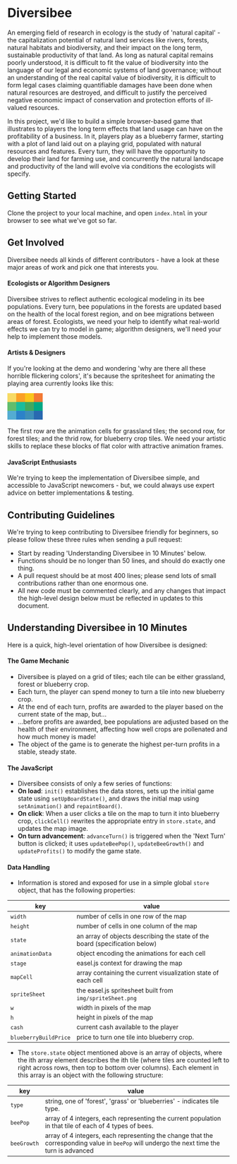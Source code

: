 Diversibee
========


An emerging field of research in ecology is the study of 'natural capital' - the capitalization potential of natural land services like rivers, forests, natural habitats and biodiversity, and their impact on the long term, sustainable productivity of that land.  As long as natural capital remains poorly understood, it is difficult to fit the value of biodiversity into the language of our legal and economic systems of land governance; without an understanding of the real capital value of biodiversity, it is difficult to form legal cases claiming quantifiable damages have been done when natural resources are destroyed, and difficult to justify the perceived negative economic impact of conservation and protection efforts of ill-valued resources.

In this project, we'd like to build a simple browser-based game that illustrates to players the long term effects that land usage can have on the profitability of a business.  In it, players play as a blueberry farmer, starting with a plot of land laid out on a playing grid, populated with natural resources and features.  Every turn, they will have the opportunity to develop their land for farming use, and concurrently the natural landscape and productivity of the land will evolve via conditions the ecologists will specify.

## Getting Started

Clone the project to your local machine, and open `index.html` in your browser to see what we've got so far.

## Get Involved

Diversibee needs all kinds of different contributors - have a look at these major areas of work and pick one that interests you.

#### Ecologists or Algorithm Designers

Diversibee strives to reflect authentic ecological modeling in its bee populations. Every turn, bee populations in the forests are updated based on the health of the local forest region, and on bee migrations between areas of forest. Ecologists, we need your help to identify what real-world effects we can try to model in game; algorithm designers, we'll need your help to implement those models.

#### Artists & Designers

If you're looking at the demo and wondering 'why are there all these horrible flickering colors', it's because the spritesheet for animating the playing area currently looks like this:

![stylesheet](https://raw.githubusercontent.com/BillMills/Diversibee/master/img/spriteSheet.png)

The first row are the animation cells for grassland tiles; the second row, for forest tiles; and the thrid row, for blueberry crop tiles. We need your artistic skills to replace these blocks of flat color with attractive animation frames.

#### JavaScript Enthusiasts

We're trying to keep the implementation of Diversibee simple, and accessible to JavaScript newcomers - but, we could always use expert advice on better implementations & testing. 

## Contributing Guidelines

We're trying to keep contributing to Diversibee friendly for beginners, so please follow these three rules when sending a pull request:

 - Start by reading 'Understanding Diversibee in 10 Minutes' below.
 - Functions should be no longer than 50 lines, and should do exactly one thing.
 - A pull request should be at most 400 lines; please send lots of small contributions rather than one enormous one.
 - All new code must be commented clearly, and any changes that impact the high-level design below must be reflected in updates to this document.

## Understanding Diversibee in 10 Minutes

Here is a quick, high-level orientation of how Diversibee is designed:

#### The Game Mechanic

 - Diversibee is played on a grid of tiles; each tile can be either grassland, forest or blueberry crop.
 - Each turn, the player can spend money to turn a tile into new blueberry crop.
 - At the end of each turn, profits are awarded to the player based on the current state of the map, but...
 - ...before profits are awarded, bee populations are adjusted based on the health of their environment, affecting how well crops are pollenated and how much money is made!
 - The object of the game is to generate the highest per-turn profits in a stable, steady state.

#### The JavaScript

 - Diversibee consists of only a few series of functions:
  - **On load**: `init()` establishes the data stores, sets up the initial game state using `setUpBoardState()`, and draws the initial map using `setAnimation()` and `repaintBoard()`.
  - **On click**: When a user clicks a tile on the map to turn it into blueberry crop, `clickCell()` rewrites the appropriate entry in `store.state`, and updates the map image.
  - **On turn advancement**: `advanceTurn()` is triggered when the 'Next Turn' button is clicked; it uses `updateBeePop()`, `updateBeeGrowth()` and `updateProfits()` to modify the game state.

#### Data Handling

 - Information is stored and exposed for use in a simple global `store` object, that has the following properties:

 key | value
 ----|------
 `width` | number of cells in one row of the map
 `height` | number of cells in one column of the map
 `state` | an array of objects describing the state of the board (specification below)
 `animationData` | object encoding the animations for each cell
 `stage` | easel.js context for drawing the map
 `mapCell` | array containing the current visualization state of each cell
 `spriteSheet` | the easel.js spritesheet built from `img/spriteSheet.png`
 `w` | width in pixels of the map
 `h` | height in pixels of the map
 `cash` | current cash available to the player
 `blueberryBuildPrice` | price to turn one tile into blueberry crop.

 - The `store.state` object mentioned above is an array of objects, where the ith array element describes the ith tile (where tiles are counted left to right across rows, then top to bottom over columns). Each element in this array is an object with the following structure:

 key | value
 ----|------
 `type` | string, one of 'forest', 'grass' or 'blueberries' - indicates tile type.
 `beePop` | array of 4 integers, each representing the current population in that tile of each of 4 types of bees.
 `beeGrowth` | array of 4 integers, each representing the change that the corresponding value in `beePop` will undergo the next time the turn is advanced
